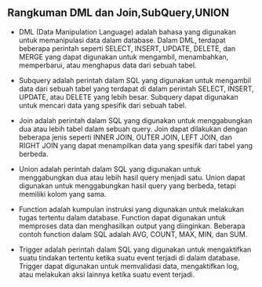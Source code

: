 ## Rangkuman DML dan Join,SubQuery,UNION

* DML (Data Manipulation Language) adalah bahasa yang digunakan untuk memanipulasi data dalam database. Dalam DML, terdapat beberapa perintah seperti SELECT, INSERT, UPDATE, DELETE, dan MERGE yang dapat digunakan untuk mengambil, menambahkan, memperbarui, atau menghapus data dari sebuah tabel.

* Subquery adalah perintah dalam SQL yang digunakan untuk mengambil data dari sebuah tabel yang terdapat di dalam perintah SELECT, INSERT, UPDATE, atau DELETE yang lebih besar. Subquery dapat digunakan untuk mencari data yang spesifik dari sebuah tabel.

* Join adalah perintah dalam SQL yang digunakan untuk menggabungkan dua atau lebih tabel dalam sebuah query. Join dapat dilakukan dengan beberapa jenis seperti INNER JOIN, OUTER JOIN, LEFT JOIN, dan RIGHT JOIN yang dapat menampilkan data yang spesifik dari tabel yang berbeda.

* Union adalah perintah dalam SQL yang digunakan untuk menggabungkan dua atau lebih hasil query menjadi satu. Union dapat digunakan untuk menggabungkan hasil query yang berbeda, tetapi memiliki kolom yang sama.

* Function adalah kumpulan instruksi yang digunakan untuk melakukan tugas tertentu dalam database. Function dapat digunakan untuk memproses data dan menghasilkan output yang diinginkan. Beberapa contoh function dalam SQL adalah AVG, COUNT, MAX, MIN, dan SUM.

* Trigger adalah perintah dalam SQL yang digunakan untuk mengaktifkan suatu tindakan tertentu ketika suatu event terjadi di dalam database. Trigger dapat digunakan untuk memvalidasi data, mengaktifkan log, atau melakukan aksi lainnya ketika suatu event terjadi.